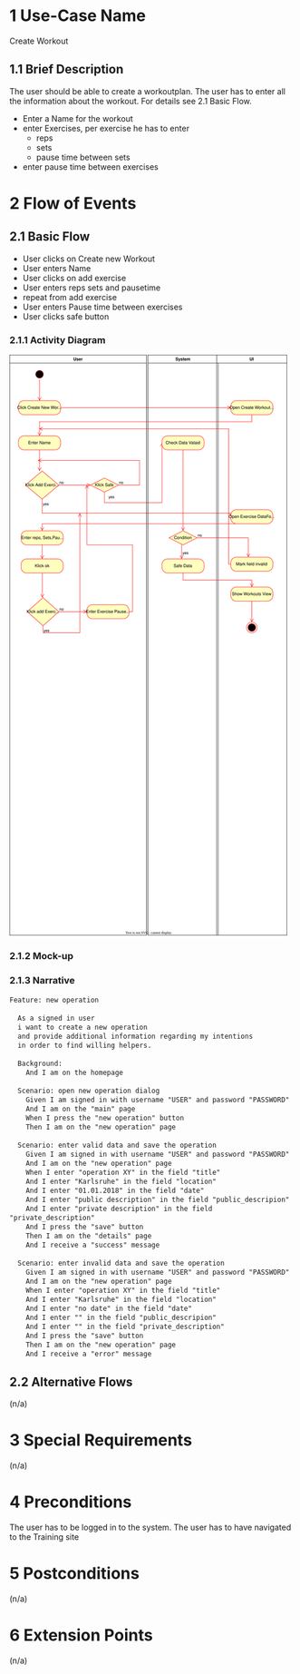 # 1 Use-Case Name

Create Workout

## 1.1 Brief Description

The user should be able to create a workoutplan.
The user has to enter all the information about the workout. For details see 2.1 Basic Flow.

- Enter a Name for the workout
- enter Exercises, per exercise he has to enter
  - reps
  - sets
  - pause time between sets
- enter pause time between exercises

# 2 Flow of Events

## 2.1 Basic Flow

- User clicks on Create new Workout
- User enters Name
- User clicks on add exercise
- User enters reps sets and pausetime
- repeat from add exercise
- User enters Pause time between exercises
- User clicks safe button

### 2.1.1 Activity Diagram
![test](Create_Workout.drawio.svg)
### 2.1.2 Mock-up



### 2.1.3 Narrative

```gherkin
Feature: new operation

  As a signed in user
  i want to create a new operation
  and provide additional information regarding my intentions
  in order to find willing helpers.

  Background:
    And I am on the homepage

  Scenario: open new operation dialog
    Given I am signed in with username "USER" and password "PASSWORD"
    And I am on the "main" page
    When I press the "new operation" button
    Then I am on the "new operation" page

  Scenario: enter valid data and save the operation
    Given I am signed in with username "USER" and password "PASSWORD"
    And I am on the "new operation" page
    When I enter "operation XY" in the field "title"
    And I enter "Karlsruhe" in the field "location"
    And I enter "01.01.2018" in the field "date"
    And I enter "public description" in the field "public_descripion"
    And I enter "private description" in the field "private_description"
    And I press the "save" button
    Then I am on the "details" page
    And I receive a "success" message

  Scenario: enter invalid data and save the operation
    Given I am signed in with username "USER" and password "PASSWORD"
    And I am on the "new operation" page
    When I enter "operation XY" in the field "title"
    And I enter "Karlsruhe" in the field "location"
    And I enter "no date" in the field "date"
    And I enter "" in the field "public_descripion"
    And I enter "" in the field "private_description"
    And I press the "save" button
    Then I am on the "new operation" page
    And I receive a "error" message
```

## 2.2 Alternative Flows

(n/a)

# 3 Special Requirements

(n/a)

# 4 Preconditions

The user has to be logged in to the system.
The user has to have navigated to the Training site

# 5 Postconditions

(n/a)

# 6 Extension Points

(n/a)

